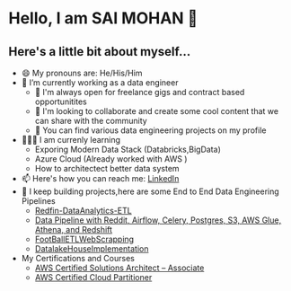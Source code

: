 # Hello, I am SAI MOHAN 👋

## Here's a little bit about myself...


- 😄 My pronouns are: He/His/Him
- 🔭 I’m currently working as a  data engineer 
   - 👯 I'm always open for freelance gigs and contract based opportunitites
   - 💬 I'm looking to collaborate and create some cool content that we can share with the community
   - 🤘 You can find various data engineering projects on my profile
- 🧑🏻‍🏫 I am currenly learning
   - Exporing Modern Data Stack (Databricks,BigData)
   - Azure Cloud (Already worked with AWS )
   - How to architectect better data system 
- 📫 Here's how you can reach me: [LinkedIn](https://www.linkedin.com/in/saimohanb/)
- 🤘 I keep building projects,here are some End to End Data Engineering Pipelines
  - [Redfin-DataAnalytics-ETL](https://github.com/SAI-MOHAN-B/Redfin-DataAnalytics-ETL)
  - [Data Pipeline with Reddit, Airflow, Celery, Postgres, S3, AWS Glue, Athena, and Redshift](https://github.com/SAI-MOHAN-B/Reddit-DataEngineering-Pipeline)
  - [FootBallETLWebScrapping](https://github.com/SAI-MOHAN-B/FootballDataEngineering)
  - [DatalakeHouseImplementation](https://github.com/SAI-MOHAN-B/Capstone-Project-Lakehouse-Platform-Implementation)
- My Certifications and Courses
  - [AWS Certified Solutions Architect – Associate](https://www.credly.com/badges/3427a493-1a2b-438d-be00-3f0fd8c48789/public_url)
  - [AWS Certified Cloud Partitioner](https://www.credly.com/badges/da76d728-1df0-414a-9a4c-19fbd57ec446/public_url)
